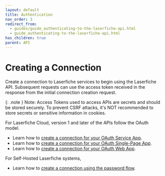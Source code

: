 ```yaml
---
layout: default
title: Authentication
nav_order: 3
redirect_from:
  - guides/guide_authenticating-to-the-laserfiche-api.html
  - guide_authenticating-to-the-laserfiche-api.html
has_children: true
parent: API
---
```


<!--© 2024 Laserfiche.
See LICENSE-DOCUMENTATION and LICENSE-CODE in the project root for license information.-->

# Creating a Connection

Create a connection to Laserfiche services to begin using the Laserfiche API. Subsequent requests can use the access token received in the response from the initial connection creation request.

{: .note }
Note: Access Tokens used to access APIs are secrets and should be stored securely. To prevent CSRF attacks, it's NOT recommended to store secrets or sensitive information in cookies.

For Laserfiche Cloud, version 1 and later of the APIs follow the OAuth model.

- Learn how to [create a connection for your OAuth Service App](../guide_oauth-service/).
- Learn how to [create a connection for your OAuth Single-Page App](../guide_oauth-spa/).
- Learn how to [create a connection for your OAuth Web App](../guide_oauth-webapp/).

For Self-Hosted Laserfiche systems,

- Learn how to [create a connection using the password flow](../../server/#authenticating-with-the-self-hosted-laserfiche-api).
